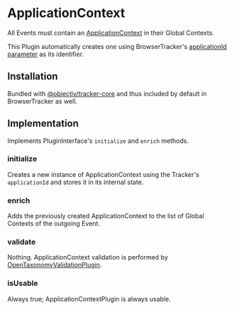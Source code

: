 # ApplicationContext

All Events must contain an [ApplicationContext](/taxonomy/reference/global-contexts/ApplicationContext.md) in their Global Contexts.

This Plugin automatically creates one using BrowserTracker's [applicationId parameter](/tracking/browser/api-reference/general/BrowserTracker.md#configuration) as its identifier.

## Installation
Bundled with [@objectiv/tracker-core](https://www.npmjs.com/package/@objectiv/tracker-core) and thus included by default in BrowserTracker as well.

## Implementation
Implements PluginInterface's `initialize` and `enrich` methods.

### initialize
Creates a new instance of ApplicationContext using the Tracker's `applicationId` and stores it in its internal state.

### enrich
Adds the previously created ApplicationContext to the list of Global Contexts of the outgoing Event.

### validate
Nothing. ApplicationContext validation is performed by [OpenTaxonomyValidationPlugin](/tracking/browser/plugins/open-taxonomy-validation).

### isUsable
Always true; ApplicationContextPlugin is always usable.
